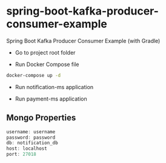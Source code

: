 # spring-boot-kafka-producer-consumer-example
Spring Boot Kafka Producer Consumer Example (with Gradle)

* Go to project root folder

* Run Docker Compose file

```bash
docker-compose up -d
```


* Run notification-ms application

* Run payment-ms application

## Mongo Properties

```java
username: username
password: password
db: notification_db
host: localhost
port: 27018
```

